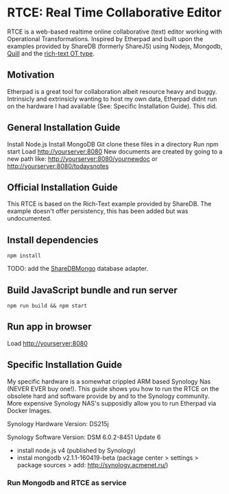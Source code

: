# RTCE: Real Time Collaborative Editor

RTCE is a web-based realtime online collaborative (text) editor working with Operational Transformations.
Inspired by Etherpad and built upon the examples provided by ShareDB (formerly ShareJS) using Nodejs, Mongodb, [Quill](https://github.com/quilljs/quill) and the [rich-text OT type](https://github.com/ottypes/rich-text).

## Motivation 
Etherpad is a great tool for collaboration albeit resource heavy and buggy. Intrinsicly and extrinsicly wanting to host my own data, Etherpad didnt run on the hardware I had available (See: Specific Installation Guide). This did.


## General Installation Guide
Install Node.js
Install MongoDB
Git clone these files in a directory 
Run npm start
Load [http://yourserver:8080](http://yourserver:8080)
New documents are created by going to a new path like: [http://yourserver:8080/yournewdoc](http://yourserver:8080/yournewdoc) or [http://yourserver:8080/todaysnotes](http://yourserver:8080/todaysnotes) 


## Official Installation Guide
This RTCE is based on the Rich-Text example provided by ShareDB. The example doesn't offer persistency, this has been added but was undocumented.


## Install dependencies
```
npm install
```
TODO: add the [ShareDBMongo](https://github.com/share/sharedb-mongo) database adapter.


## Build JavaScript bundle and run server
```
npm run build && npm start
```

## Run app in browser
Load [http://yourserver:8080](http://yourserver:8080)


## Specific Installation Guide
My specific hardware is a somewhat crippled ARM based Synology Nas (NEVER EVER buy one!). This guide shows you how to run the RTCE on the obsolete hard and software provide by and to the Synology community. More expensive Synology NAS's supposidly allow you to run Etherpad via Docker Images.

Synology Hardware Version: 
DS215j

Synology Software Version:
DSM 6.0.2-8451 Update 6

- install node.js v4 (published by Synology)
- instal mongodb v2.1.1-160419-beta (package center > settings > package sources > add: http://synology.acmenet.ru/)

### Run Mongodb and RTCE as service
